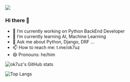 [![](https://visitcount.itsvg.in/api?id=ok7uz&label=Profile%20Views&color=12&icon=5&pretty=true)](https://visitcount.itsvg.in)
### Hi there 👋



- 🔭 I’m currently working on Python BackEnd Developer
- 🌱 I’m currently learning AI, Machine Learning
- 💬 Ask me about Python, Django, DRF ...
- 📫 How to reach me: t.me/ok7uz
- 😄 Pronouns: he/him

![ok7uz's GitHub stats](https://github-readme-stats.vercel.app/api?username=ok7uz&show_icons=true)

![Top Langs](https://github-readme-stats.vercel.app/api/top-langs/?username=ok7uz&layout=compact)
